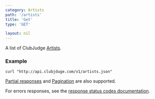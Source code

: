 ```yaml
---
category: Artists
path: '/artists'
title: 'Get'
type: 'GET'

layout: nil
---
```


A list of ClubJudge [Artists](#artist-model).

### Example

```
curl "http://api.clubjduge.com/v1/artists.json"
```

[Partial responses](#partial-responses) and [Pagination](#pagination) are also supported.

For errors responses, see the [response status codes documentation](#response-status-codes).
